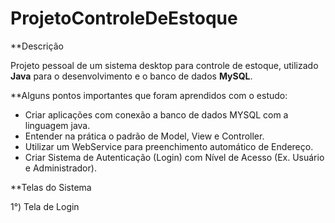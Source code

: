 # ProjetoControleDeEstoque

 **Descrição

Projeto pessoal de um sistema desktop para controle de estoque, utilizado **Java** para o desenvolvimento e o banco de dados **MySQL**.



**Alguns pontos importantes que foram aprendidos com o estudo:

- Criar aplicações com conexão a banco de dados MYSQL com a linguagem java.
- Entender na prática o padrão de Model, View e Controller.
- Utilizar um WebService para preenchimento automático de Endereço.
- Criar Sistema de Autenticação (Login) com Nível de Acesso (Ex. Usuário e Administrador).


**Telas do Sistema

1°) Tela de Login
